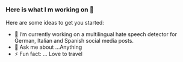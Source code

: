 ### Here is what I m working on 👋

Here are some ideas to get you started:

- 🔭 I’m currently working on a multilingual hate speech detector for German, Italian and Spanish social media posts. 
- 💬 Ask me about ...Anything
- ⚡ Fun fact: ... Love to travel 

